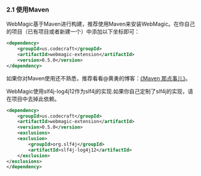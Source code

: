 ### 2.1 使用Maven

WebMagic基于Maven进行构建，推荐使用Maven来安装WebMagic。在你自己的项目（已有项目或者新建一个）中添加以下坐标即可：

```xml
<dependency>
    <groupId>us.codecraft</groupId>
    <artifactId>webmagic-extension</artifactId>
    <version>0.5.0</version>
</dependency>
```

如果你对Maven使用还不熟悉，推荐看看@黄勇的博客：[《Maven 那点事儿》](http://my.oschina.net/huangyong/blog/194583)。

WebMagic使用slf4j-log4j12作为slf4j的实现.如果你自己定制了slf4j的实现，请在项目中去掉此依赖。

```xml
<dependency>
    <groupId>us.codecraft</groupId>
    <artifactId>webmagic-extension</artifactId>
    <version>0.5.0</version>
    <exclusions>
    <exclusion>
        <groupId>org.slf4j</groupId>
        <artifactId>slf4j-log4j12</artifactId>
    </exclusion>
</exclusions>
</dependency>
```
